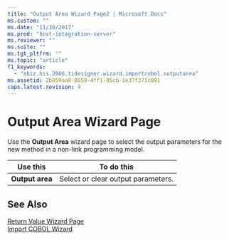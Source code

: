 ```yaml
---
title: "Output Area Wizard Page2 | Microsoft Docs"
ms.custom: ""
ms.date: "11/30/2017"
ms.prod: "host-integration-server"
ms.reviewer: ""
ms.suite: ""
ms.tgt_pltfrm: ""
ms.topic: "article"
f1_keywords: 
  - "ebiz.his.2006.tidesigner.wizard.importcobol.outputarea"
ms.assetid: 2b859aa8-8659-4ff1-85cb-1e37f371c081
caps.latest.revision: 4
---
```

# Output Area Wizard Page
Use the **Output Area** wizard page to select the output parameters for the new method in a non-link programming model.  
  
|Use this|To do this|  
|--------------|----------------|  
|**Output area**|Select or clear output parameters.|  
  
## See Also  
 [Return Value Wizard Page](../HIS2010/return-value-wizard-page1.md)   
 [Import COBOL Wizard](../HIS2010/import-cobol-wizard1.md)
